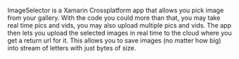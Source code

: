 ImageSelector is a Xamarin Crossplatform app that allows you pick image from your gallery. With the code you could more than that, 
you may take real time pics and vids, you may also upload multiple pics and vids. 
The app then lets you upload the selected images in real time to the cloud where you get a return url for it. 
This allows you to save images (no matter how big) into stream of letters with just bytes of size. 
